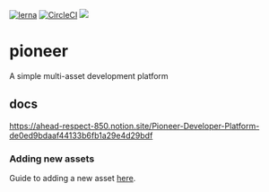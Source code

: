 [![lerna](https://img.shields.io/badge/maintained%20with-lerna-cc00ff.svg)](https://lerna.js.org/)
[![CircleCI](https://circleci.com/gh/BitHighlander/pioneer/circleci-docs.svg?style=svg)](https://circleci.com/gh/BitHighlander/pioneer)
<a href="https://codeclimate.com/github/BitHighlander/pioneer/maintainability"><img src="https://api.codeclimate.com/v1/badges/fbfe9214bd5b5c18213e/maintainability" /></a>

# pioneer
A simple multi-asset development platform

## docs
https://ahead-respect-850.notion.site/Pioneer-Developer-Platform-de0ed9bdaaf44133b6fb1a29e4d29bdf


### Adding new assets
Guide to adding a new asset [here](./docs/coin-addition/coin-addition-guide.md).

